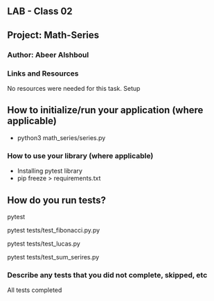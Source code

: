 ## LAB - Class 02

## Project: Math-Series

### Author: Abeer Alshboul

### Links and Resources

No resources were needed for this task.
Setup

## How to initialize/run your application (where applicable)

* python3 math_series/series.py

### How to use your library (where applicable)

* Installing pytest library
* pip freeze > requirements.txt

## How do you run tests?

pytest

pytest tests/test_fibonacci.py.py

pytest tests/test_lucas.py

pytest tests/test_sum_serires.py

### Describe any tests that you did not complete, skipped, etc

All tests completed 
